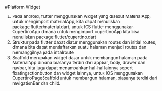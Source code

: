 #Platform Widget

1. Pada android, flutter menggunakan widget yang disebut MaterialApp, untuk mengimport materialApp, kita dapat menuliskan package:flutter/material.dart, untuk IOS flutter menggunakan CupertinoApp dimana untuk mengimport cupertinoApp kita bisa menuliskan package:flutter/cupertino.dart
2. Struktur pada flutter dapat diatur menggunakan routes dan initial routes, dimana kita dapat mendaftarkan suatu halaman menjadi routes dan memanggilnya pada intialroute.
3. Scaffold merupakan widget dasar untuk membangun halaman pada MaterialApp dimana biasanya terdiri dari appbar, body, drawer dan navbar, kita juga dapat menambahkan hal-hal lainnya seperti floatingactionbutton dan widget lainnya, untuk IOS menggunakan CupertinoPageScaffold untuk membangun halaman, biasanya terdiri dari navigationBar dan child.